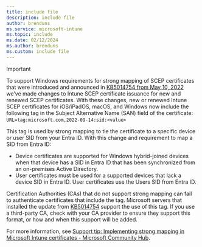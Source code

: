 ```yaml
---
title: include file
description: include file
author: brenduns  
ms.service: microsoft-intune
ms.topic: include
ms.date: 02/12/2024
ms.author: brenduns
ms.custom: include file
---
```


> [!IMPORTANT]
>
> To support Windows requirements for strong mapping of SCEP certificates that were introduced and announced in [KB5014754 from May 10, 2022](https://support.microsoft.com/topic/kb5014754-certificate-based-authentication-changes-on-windows-domain-controllers-ad2c23b0-15d8-4340-a468-4d4f3b188f16) we’ve made changes to Intune SCEP certificate issuance for new and renewed SCEP certificates. With these changes, new or renewed Intune SCEP certificates for iOS/iPadOS, macOS, and Windows now include the following tag in the Subject Alternative Name (SAN) field of the certificate: `URL=tag:microsoft.com,2022-09-14:sid:<value>`  
>
> This tag is used by strong mapping to tie the certificate to a specific device or user SID from your Entra ID. With this change and requirement to map a SID from Entra ID:  
>
> - Device certificates are supported for Windows hybrid-joined devices when that device has a SID in Entra ID that has been synchronized from an on-premises Active Directory.
> - User certificates must be used for a supported devices that lack a device SID in Entra ID. User certificates use the Users SID from Entra ID.
>
> Certification Authorities (CAs) that do not support strong mapping can fail to authenticate certificates that include the tag. Microsoft servers that installed the update from [KB5014754](https://support.microsoft.com/topic/kb5014754-certificate-based-authentication-changes-on-windows-domain-controllers-ad2c23b0-15d8-4340-a468-4d4f3b188f16) support the use of this tag. If you use a third-party CA, check with your CA provider to ensure they support this format, or how and when this support will be added.
>
> For more information, see [Support tip: Implementing strong mapping in Microsoft Intune certificates - Microsoft Community Hub](https://techcommunity.microsoft.com/t5/intune-customer-success/support-tip-implementing-strong-mapping-in-microsoft-intune/ba-p/4053376).